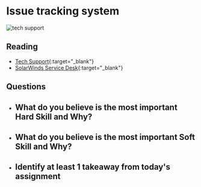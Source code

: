 # Issue tracking system

![tech support](https://ptgmedia.pearsoncmg.com/images/chap1_9780789752406/elementLinks/01fig02_alt.jpg)

## Reading

- [Tech Support](https://www.pearsonitcertification.com/articles/article.aspx?p=2260779&seqNum=5){:target="_blank"}
- [SolarWinds Service Desk](https://www.solarwinds.com/resources/video/solarwinds-service-desk-overview){:target="_blank"}

## Questions

- What do you believe is the most important Hard Skill and Why?
    -
- What do you believe is the most important Soft Skill and Why?
    -
- Identify at least 1 takeaway from today's assignment
    -